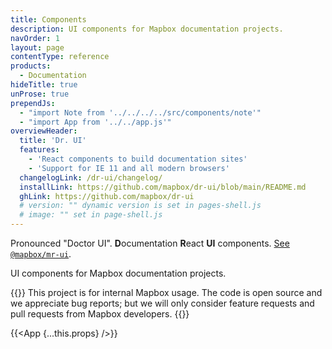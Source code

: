 ```yaml
---
title: Components
description: UI components for Mapbox documentation projects.
navOrder: 1
layout: page
contentType: reference
products:
  - Documentation
hideTitle: true
unProse: true
prependJs:
  - "import Note from '../../../../src/components/note'"
  - "import App from '../../app.js'"
overviewHeader:
  title: 'Dr. UI'
  features:
    - 'React components to build documentation sites'
    - 'Support for IE 11 and all modern browsers'
  changelogLink: /dr-ui/changelog/
  installLink: https://github.com/mapbox/dr-ui/blob/main/README.md
  ghLink: https://github.com/mapbox/dr-ui
  # version: "" dynamic version is set in pages-shell.js
  # image: "" set in page-shell.js
---
```


Pronounced "Doctor UI". **D**ocumentation **R**eact **UI** components. [See `@mapbox/mr-ui`](https://mapbox.github.io/mr-ui/).

UI components for Mapbox documentation projects.

{{<Note>}}
This project is for internal Mapbox usage. The code is open source and we appreciate bug reports; but we will only consider feature requests and pull requests from Mapbox developers.
{{</Note>}}

{{<App {...this.props} />}}
